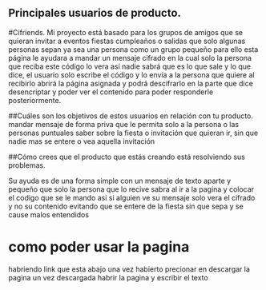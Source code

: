 ## Principales usuarios de producto.

#Cifriends.
Mi proyecto está basado para los grupos de amigos que se quieran invitar a eventos fiestas cumpleaños o salidas que solo algunas personas sepan ya sea una persona como un grupo pequeño para ello esta página le ayudara a mandar un mensaje cifrado en la cual solo la persona que reciba este código lo vera así nadie sabrá que es lo que sale y lo que dice, el usuario solo escribe el código y lo envía a la persona que quiere al recibirlo abrirá la página asignada y podrá descifrarlo en la parte que dice desencriptar y poder ver  el  contenido para poder responderle posteriormente.


##Cuáles son los objetivos de estos usuarios en relación con tu producto.
mandar mensaje de forma priva que le permita solo a la persona o las personas puntuales saber sobre la fiesta o invitación que quieran ir, sin que nadie mas se entere o vea aquella invitación


##Cómo crees que el producto que estás creando está resolviendo sus problemas.
 
 Su ayuda es de una forma simple con un mensaje de texto aparte y pequeño que solo la persona que lo recive sabra al ir a la pagina y colocar el codigo que se le mando asi si alguien ve su mensaje solo vera el cifrado y no su contenido evitando que se entere de la fiesta sin que sepa y se cause malos entendidos 


# como poder usar la pagina 
 
 habriendo link que esta abajo una vez habierto precionar en descargar la pagina un vez descargada habrir la pagina y escribir el texto 











